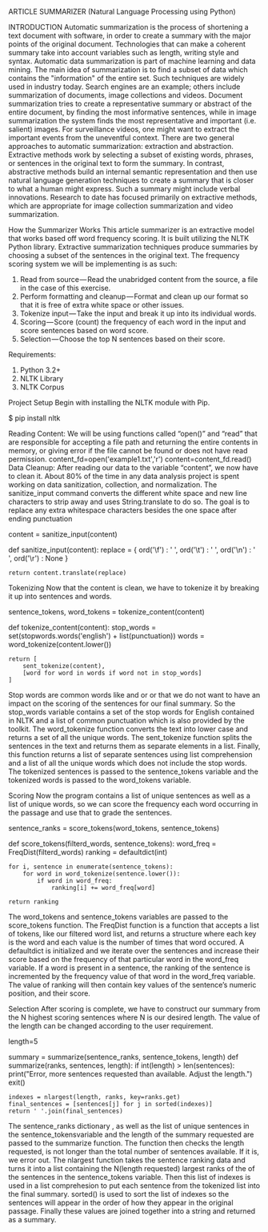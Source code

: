 

ARTICLE SUMMARIZER
(Natural Language Processing using Python)


INTRODUCTION
Automatic summarization is the process of shortening a text document with software, in order to create a summary with the major points of the original document. Technologies that can make a coherent summary take into account variables such as length, writing style and syntax.
Automatic data summarization is part of machine learning and data mining. The main idea of summarization is to find a subset of data which contains the "information" of the entire set. Such techniques are widely used in industry today. Search engines are an example; others include summarization of documents, image collections and videos. Document summarization tries to create a representative summary or abstract of the entire document, by finding the most informative sentences, while in image summarization the system finds the most representative and important (i.e. salient) images. For surveillance videos, one might want to extract the important events from the uneventful context.
There are two general approaches to automatic summarization: extraction and abstraction. Extractive methods work by selecting a subset of existing words, phrases, or sentences in the original text to form the summary. In contrast, abstractive methods build an internal semantic representation and then use natural language generation techniques to create a summary that is closer to what a human might express. Such a summary might include verbal innovations. Research to date has focused primarily on extractive methods, which are appropriate for image collection summarization and video summarization.


How the Summarizer Works
This article summarizer is an extractive model that works based off word frequency scoring. It is built utilizing the NLTK Python library. Extractive summarization techniques produce summaries by choosing a subset of the sentences in the original text. 
The frequency scoring system we will be implementing is as such:
1)	Read from source — Read the unabridged content from the source, a file in the case of this exercise.
2)	Perform formatting and cleanup — Format and clean up our format so that it is free of extra white space or other issues.
3)	Tokenize input — Take the input and break it up into its individual words.
4)	Scoring — Score (count) the frequency of each word in the input and score sentences based on word score.
5)	Selection — Choose the top N sentences based on their score.


Requirements:
1)	Python 3.2+
2)	NLTK Library
3)	NLTK Corpus


Project Setup
Begin with installing the NLTK module with Pip.

$ pip install nltk

Reading Content: 
We will be using functions called “open()” and “read” that are responsible for accepting a file path and returning the entire contents in memory, or giving error if the file cannot be found or does not have read permission.
content_fd=open('example1.txt','r')
content=content_fd.read()
Data Cleanup:
 After reading our data to the variable “content”, we now have to clean it. About 80% of the time in any data analysis project is spent working on data sanitization, collection, and normalization. The sanitize_input command converts the different white space and new line characters to strip away and uses String.translate to do so. The goal is to replace any extra whitespace characters besides the one space after ending punctuation 

content = sanitize_input(content)

def sanitize_input(content):
    replace = {
        ord('\f') : ' ',
        ord('\t') : ' ',
        ord('\n') : ' ',
        ord('\r') : None
    }

    return content.translate(replace)

Tokenizing
Now that the content is clean, we have to tokenize it by breaking it up into sentences and words.

sentence_tokens, word_tokens = tokenize_content(content)  

def tokenize_content(content):
    stop_words = set(stopwords.words('english') + list(punctuation))
    words = word_tokenize(content.lower())
    
    return [
        sent_tokenize(content),
        [word for word in words if word not in stop_words]    
    ]
Stop words are common words like and or or that we do not want to have an impact on the scoring of the sentences for our final summary. So the stop_words variable contains a set of the stop words for English contained in NLTK and a list of common punctuation which is also provided by the toolkit. The word_tokenize function converts the text into lower case and returns a set of all the unique words. The sent_tokenize function splits the sentences in the text and returns them as separate elements in a list. Finally, this function returns a list of separate sentences using list comprehension and a list of all the unique words which does not include the stop words. The tokenized sentences is passed to the sentence_tokens variable and the tokenized words is passed to the word_tokens variable.

Scoring
Now the program contains a list of unique sentences as well as a list of unique words, so we can score the frequency each word occurring in the passage and use that to grade the sentences.

sentence_ranks = score_tokens(word_tokens, sentence_tokens)

def score_tokens(filterd_words, sentence_tokens):
    word_freq = FreqDist(filterd_words)
    ranking = defaultdict(int)

    for i, sentence in enumerate(sentence_tokens):
        for word in word_tokenize(sentence.lower()):
            if word in word_freq:
                ranking[i] += word_freq[word]

    return ranking
The word_tokens and sentence_tokens variables are passed to the score_tokens  function. The FreqDist function is a function that accepts a list of tokens, like our filtered word list, and returns a structure where each key is the word and each value is the number of times that word occured. A defaultdict is initialized and we iterate over the sentences and increase their score based on the frequency of that particular word in the word_freq variable. If a word is present in a sentence, the ranking of the sentence is incremented by the frequency value of that word in the word_freq variable. The value of ranking will then contain key values of the sentence’s numeric position, and their score. 

Selection
After scoring is complete, we have to construct our summary from the N highest scoring sentences where N is our desired length. The value of the length can be changed according to the user requirement.

length=5

summary = summarize(sentence_ranks, sentence_tokens, length)
def summarize(ranks, sentences, length):
    if int(length) > len(sentences): 
        print("Error, more sentences requested than available. Adjust the length.")
        exit()

    indexes = nlargest(length, ranks, key=ranks.get)
    final_sentences = [sentences[j] for j in sorted(indexes)]
    return ' '.join(final_sentences)

The sentence_ranks dictionary , as well as the list of unique sentences in the sentence_tokensvariable and the length of the summary requested are passed to the summarize function.
The function then checks the length requested, is not longer than the total number of sentences available. If it is, we error out.
The nlargest function takes the sentence ranking data and turns it into a list containing the N(length requested) largest ranks of the of the sentences in the sentence_tokens variable. Then this list of indexes is used in a list comprehesion to put each sentence from the tokenized list into the final summary.  sorted() is used to sort the list of indexes so the sentences will appear in the order of how they appear in the original passage. Finally these values are joined together into a string and returned as a summary.




